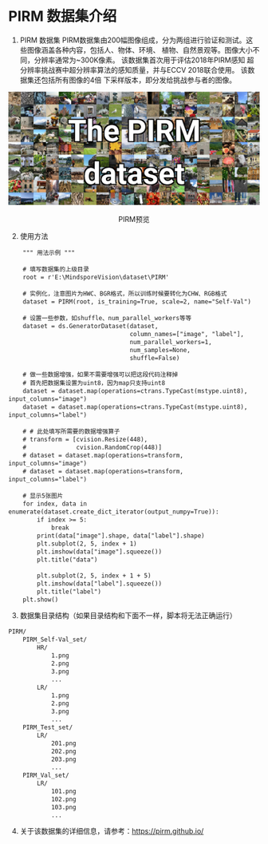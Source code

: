 # PIRM 数据集介绍

1. PIRM 数据集 PIRM数据集由200幅图像组成，分为两组进行验证和测试。这些图像涵盖各种内容，包括人、物体、环境、 植物、自然景观等。图像大小不同，分辨率通常为~300K像素。 该数据集首次用于评估2018年PIRM感知
   超分辨率挑战赛中超分辨率算法的感知质量，并与ECCV 2018联合使用。 该数据集还包括所有图像的4倍 下采样版本，即分发给挑战参与者的图像。

![PRIM预览](img/pirm.png)
<div style="text-align: center;">PIRM预览</div>

2. 使用方法

```
    """ 用法示例 """

    # 填写数据集的上级目录
    root = r'E:\MindsporeVision\dataset\PIRM'

    # 实例化，注意图片为HWC、BGR格式，所以训练时候要转化为CHW、RGB格式
    dataset = PIRM(root, is_training=True, scale=2, name="Self-Val")

    # 设置一些参数，如shuffle、num_parallel_workers等等
    dataset = ds.GeneratorDataset(dataset,
                                  column_names=["image", "label"],
                                  num_parallel_workers=1,
                                  num_samples=None,
                                  shuffle=False)

    # 做一些数据增强，如果不需要增强可以把这段代码注释掉
    # 首先把数据集设置为uint8，因为map只支持uint8
    dataset = dataset.map(operations=ctrans.TypeCast(mstype.uint8), input_columns="image")
    dataset = dataset.map(operations=ctrans.TypeCast(mstype.uint8), input_columns="label")

    # # 此处填写所需要的数据增强算子
    # transform = [cvision.Resize(448),
    #              cvision.RandomCrop(448)]
    # dataset = dataset.map(operations=transform, input_columns="image")
    # dataset = dataset.map(operations=transform, input_columns="label")

    # 显示5张图片
    for index, data in enumerate(dataset.create_dict_iterator(output_numpy=True)):
        if index >= 5:
            break
        print(data["image"].shape, data["label"].shape)
        plt.subplot(2, 5, index + 1)
        plt.imshow(data["image"].squeeze())
        plt.title("data")

        plt.subplot(2, 5, index + 1 + 5)
        plt.imshow(data["label"].squeeze())
        plt.title("label")
    plt.show()

```

3. 数据集目录结构（如果目录结构和下面不一样，脚本将无法正确运行）

```
PIRM/
    PIRM_Self-Val_set/
        HR/
            1.png
            2.png
            3.png
            ...
        LR/
            1.png
            2.png
            3.png
            ...
    PIRM_Test_set/
        LR/
            201.png
            202.png
            203.png
            ...
    PIRM_Val_set/
        LR/
            101.png
            102.png
            103.png
            ...
```

4. 关于该数据集的详细信息，请参考：https://pirm.github.io/

